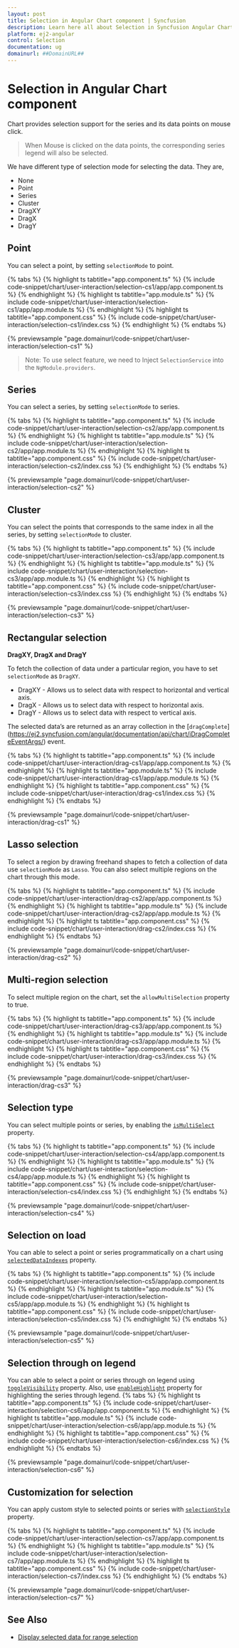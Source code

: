 ```yaml
---
layout: post
title: Selection in Angular Chart component | Syncfusion
description: Learn here all about Selection in Syncfusion Angular Chart component of Syncfusion Essential JS 2 and more.
platform: ej2-angular
control: Selection 
documentation: ug
domainurl: ##DomainURL##
---
```


<!-- markdownlint-disable MD036 -->

# Selection in Angular Chart component

Chart provides selection support for the series and its data points on mouse click.

>When Mouse is clicked on the data points, the corresponding series legend will also be selected.

We have different type of selection mode for selecting the data. They are,

* None
* Point
* Series
* Cluster
* DragXY
* DragX
* DragY

## Point

 You can select a point, by setting `selectionMode` to point.

{% tabs %}
{% highlight ts tabtitle="app.component.ts" %}
{% include code-snippet/chart/user-interaction/selection-cs1/app/app.component.ts %}
{% endhighlight %}
{% highlight ts tabtitle="app.module.ts" %}
{% include code-snippet/chart/user-interaction/selection-cs1/app/app.module.ts %}
{% endhighlight %}
{% highlight ts tabtitle="app.component.css" %}
{% include code-snippet/chart/user-interaction/selection-cs1/index.css %}
{% endhighlight %}
{% endtabs %}
  
{% previewsample "page.domainurl/code-snippet/chart/user-interaction/selection-cs1" %}

>Note: To use select feature, we need to Inject `SelectionService` into the `NgModule.providers`.

## Series

 You can select a series, by setting `selectionMode` to series.

{% tabs %}
{% highlight ts tabtitle="app.component.ts" %}
{% include code-snippet/chart/user-interaction/selection-cs2/app/app.component.ts %}
{% endhighlight %}
{% highlight ts tabtitle="app.module.ts" %}
{% include code-snippet/chart/user-interaction/selection-cs2/app/app.module.ts %}
{% endhighlight %}
{% highlight ts tabtitle="app.component.css" %}
{% include code-snippet/chart/user-interaction/selection-cs2/index.css %}
{% endhighlight %}
{% endtabs %}
  
{% previewsample "page.domainurl/code-snippet/chart/user-interaction/selection-cs2" %}

## Cluster

You can select the points that corresponds to the same index in all the series, by setting `selectionMode` to cluster.

{% tabs %}
{% highlight ts tabtitle="app.component.ts" %}
{% include code-snippet/chart/user-interaction/selection-cs3/app/app.component.ts %}
{% endhighlight %}
{% highlight ts tabtitle="app.module.ts" %}
{% include code-snippet/chart/user-interaction/selection-cs3/app/app.module.ts %}
{% endhighlight %}
{% highlight ts tabtitle="app.component.css" %}
{% include code-snippet/chart/user-interaction/selection-cs3/index.css %}
{% endhighlight %}
{% endtabs %}
  
{% previewsample "page.domainurl/code-snippet/chart/user-interaction/selection-cs3" %}

## Rectangular selection

**DragXY, DragX and DragY**

To fetch the collection of data under a particular region, you have to set `selectionMode` as `DragXY`.

* DragXY - Allows us to select data with respect to horizontal and vertical axis.
* DragX - Allows us to select data with respect to horizontal axis.
* DragY - Allows us to select data with respect to vertical axis.

The selected data’s are returned as an array collection in the [`dragComplete`]
(https://ej2.syncfusion.com/angular/documentation/api/chart/iDragCompleteEventArgs/) event.

{% tabs %}
{% highlight ts tabtitle="app.component.ts" %}
{% include code-snippet/chart/user-interaction/drag-cs1/app/app.component.ts %}
{% endhighlight %}
{% highlight ts tabtitle="app.module.ts" %}
{% include code-snippet/chart/user-interaction/drag-cs1/app/app.module.ts %}
{% endhighlight %}
{% highlight ts tabtitle="app.component.css" %}
{% include code-snippet/chart/user-interaction/drag-cs1/index.css %}
{% endhighlight %}
{% endtabs %}
  
{% previewsample "page.domainurl/code-snippet/chart/user-interaction/drag-cs1" %}

## Lasso selection

To select a region by drawing freehand shapes to fetch a collection of data use `selectionMode` as `Lasso`. You can also select multiple regions on the chart through this mode.

{% tabs %}
{% highlight ts tabtitle="app.component.ts" %}
{% include code-snippet/chart/user-interaction/drag-cs2/app/app.component.ts %}
{% endhighlight %}
{% highlight ts tabtitle="app.module.ts" %}
{% include code-snippet/chart/user-interaction/drag-cs2/app/app.module.ts %}
{% endhighlight %}
{% highlight ts tabtitle="app.component.css" %}
{% include code-snippet/chart/user-interaction/drag-cs2/index.css %}
{% endhighlight %}
{% endtabs %}
  
{% previewsample "page.domainurl/code-snippet/chart/user-interaction/drag-cs2" %}

## Multi-region selection

To select multiple region on the chart, set the `allowMultiSelection` property to true.

{% tabs %}
{% highlight ts tabtitle="app.component.ts" %}
{% include code-snippet/chart/user-interaction/drag-cs3/app/app.component.ts %}
{% endhighlight %}
{% highlight ts tabtitle="app.module.ts" %}
{% include code-snippet/chart/user-interaction/drag-cs3/app/app.module.ts %}
{% endhighlight %}
{% highlight ts tabtitle="app.component.css" %}
{% include code-snippet/chart/user-interaction/drag-cs3/index.css %}
{% endhighlight %}
{% endtabs %}
  
{% previewsample "page.domainurl/code-snippet/chart/user-interaction/drag-cs3" %}

## Selection type

You can select multiple points or series, by enabling the [`isMultiSelect`](https://ej2.syncfusion.com/angular/documentation/api/chart/#ismultiselect) property.

{% tabs %}
{% highlight ts tabtitle="app.component.ts" %}
{% include code-snippet/chart/user-interaction/selection-cs4/app/app.component.ts %}
{% endhighlight %}
{% highlight ts tabtitle="app.module.ts" %}
{% include code-snippet/chart/user-interaction/selection-cs4/app/app.module.ts %}
{% endhighlight %}
{% highlight ts tabtitle="app.component.css" %}
{% include code-snippet/chart/user-interaction/selection-cs4/index.css %}
{% endhighlight %}
{% endtabs %}
  
{% previewsample "page.domainurl/code-snippet/chart/user-interaction/selection-cs4" %}

## Selection on load

You can able to select a point or series programmatically on a chart using [`selectedDataIndexes`](https://ej2.syncfusion.com/angular/documentation/api/chart/#selecteddataindexes) property.

{% tabs %}
{% highlight ts tabtitle="app.component.ts" %}
{% include code-snippet/chart/user-interaction/selection-cs5/app/app.component.ts %}
{% endhighlight %}
{% highlight ts tabtitle="app.module.ts" %}
{% include code-snippet/chart/user-interaction/selection-cs5/app/app.module.ts %}
{% endhighlight %}
{% highlight ts tabtitle="app.component.css" %}
{% include code-snippet/chart/user-interaction/selection-cs5/index.css %}
{% endhighlight %}
{% endtabs %}
  
{% previewsample "page.domainurl/code-snippet/chart/user-interaction/selection-cs5" %}

## Selection through on legend

You can able to select a point or series through on legend using [`toggleVisibility`](https://ej2.syncfusion.com/angular/documentation/api/chart/legendSettingsModel/#toggleVisibility) property. Also, use [`enableHighlight`](https://ej2.syncfusion.com/angular/documentation/api/chart/legendSettings/#enableHighlight) property for highlighting the series through legend.
{% tabs %}
{% highlight ts tabtitle="app.component.ts" %}
{% include code-snippet/chart/user-interaction/selection-cs6/app/app.component.ts %}
{% endhighlight %}
{% highlight ts tabtitle="app.module.ts" %}
{% include code-snippet/chart/user-interaction/selection-cs6/app/app.module.ts %}
{% endhighlight %}
{% highlight ts tabtitle="app.component.css" %}
{% include code-snippet/chart/user-interaction/selection-cs6/index.css %}
{% endhighlight %}
{% endtabs %}
  
{% previewsample "page.domainurl/code-snippet/chart/user-interaction/selection-cs6" %}

## Customization for selection

You can apply custom style to selected points or series with [`selectionStyle`](https://ej2.syncfusion.com/angular/documentation/api/chart/series/#selectionstyle) property.

{% tabs %}
{% highlight ts tabtitle="app.component.ts" %}
{% include code-snippet/chart/user-interaction/selection-cs7/app/app.component.ts %}
{% endhighlight %}
{% highlight ts tabtitle="app.module.ts" %}
{% include code-snippet/chart/user-interaction/selection-cs7/app/app.module.ts %}
{% endhighlight %}
{% highlight ts tabtitle="app.component.css" %}
{% include code-snippet/chart/user-interaction/selection-cs7/index.css %}
{% endhighlight %}
{% endtabs %}
  
{% previewsample "page.domainurl/code-snippet/chart/user-interaction/selection-cs7" %}

## See Also

* [Display selected data for range selection](./how-to/selected-data-grid/#display-selected-data-for-range-selection)